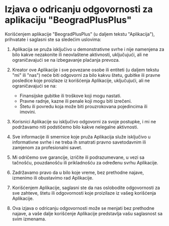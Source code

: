 # Izjava o odricanju odgovornosti za aplikaciju "BeogradPlusPlus"

Korišćenjem aplikacije "BeogradPlusPlus" (u daljem tekstu "Aplikacija"), prihvatate i saglasni ste sa sledećim uslovima:

1) Aplikacija se pruža isključivo u demonstrativne svrhe i nije namenjena za bilo kakve nezakonite ili neovlaštene aktivnosti, uključujući, ali ne ograničavajući se na izbegavanje plaćanja prevoza.

2) Kreator ove Aplikacije i sve povezane osobe ili entiteti (u daljem tekstu "mi" ili "nas") neće biti odgovorni za bilo kakvu štetu, gubitke ili pravne posledice koje proizlaze iz korišćenja Aplikacije, uključujući, ali ne ograničavajući se na:

   - Finansijske gubitke ili troškove koji mogu nastati.
   - Pravne radnje, kazne ili penale koji mogu biti izrečeni.
   - Štetu ili povredu koja može biti prouzrokovana pojedincima ili imovini.

3) Korisnici Aplikacije su isključivo odgovorni za svoje postupke, i mi ne podržavamo niti podstičemo bilo kakve nelegalne aktivnosti.

4) Sve informacije ili smernice koje pruža Aplikacija služe isključivo u informativne svrhe i ne treba ih smatrati pravno savetodavnim ili zamjenom za profesionalni savet.

5) Mi odričemo sve garancije, izričite ili podrazumevane, u vezi sa tačnošću, pouzdanošću ili prikladnošću za određenu svrhu Aplikacije.

6) Zadržavamo pravo da u bilo koje vreme, bez prethodne najave, izmenimo ili obustavimo rad Aplikacije.

7) Korišćenjem Aplikacije, saglasni ste da nas oslobodite odgovornosti za sve zahteve, štetu ili odgovornosti koje proizilaze iz vašeg korišćenja Aplikacije.

8) Ova izjava o odricanju odgovornosti može se menjati bez prethodne najave, a vaše dalje korišćenje Aplikacije predstavlja vašu saglasnost sa svim izmenama.
